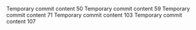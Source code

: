 Temporary commit content 50
Temporary commit content 59
Temporary commit content 71
Temporary commit content 103
Temporary commit content 107
